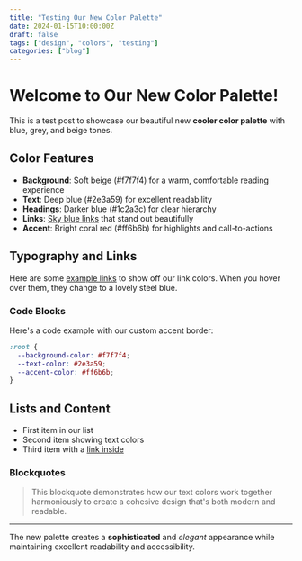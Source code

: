 ```yaml
---
title: "Testing Our New Color Palette"
date: 2024-01-15T10:00:00Z
draft: false
tags: ["design", "colors", "testing"]
categories: ["blog"]
---
```


# Welcome to Our New Color Palette!

This is a test post to showcase our beautiful new **cooler color palette** with blue, grey, and beige tones.

## Color Features

- **Background**: Soft beige (#f7f7f4) for a warm, comfortable reading experience
- **Text**: Deep blue (#2e3a59) for excellent readability
- **Headings**: Darker blue (#1c2a3c) for clear hierarchy
- **Links**: [Sky blue links](#) that stand out beautifully
- **Accent**: Bright coral red (#ff6b6b) for highlights and call-to-actions

## Typography and Links

Here are some [example links](/) to show off our link colors. When you hover over them, they change to a lovely steel blue.

### Code Blocks

Here's a code example with our custom accent border:

```css
:root {
  --background-color: #f7f7f4;
  --text-color: #2e3a59;
  --accent-color: #ff6b6b;
}
```

## Lists and Content

- First item in our list
- Second item showing text colors
- Third item with a [link inside](/posts)

### Blockquotes

> This blockquote demonstrates how our text colors work together harmoniously to create a cohesive design that's both modern and readable.

---

The new palette creates a **sophisticated** and *elegant* appearance while maintaining excellent readability and accessibility. 